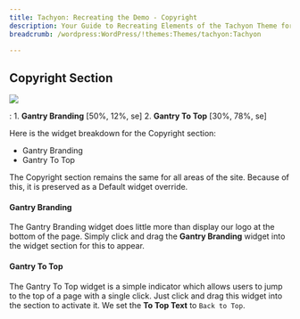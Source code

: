 ```yaml
---
title: Tachyon: Recreating the Demo - Copyright
description: Your Guide to Recreating Elements of the Tachyon Theme for WordPress
breadcrumb: /wordpress:WordPress/!themes:Themes/tachyon:Tachyon

---
```


Copyright Section
-----

![][demo2]

:	1. **Gantry Branding** [50%, 12%, se]
	2. **Gantry To Top** [30%, 78%, se]

Here is the widget breakdown for the Copyright section:

* Gantry Branding
* Gantry To Top

The Copyright section remains the same for all areas of the site. Because of this, it is preserved as a Default widget override.

#### Gantry Branding

The Gantry Branding widget does little more than display our logo at the bottom of the page. Simply click and drag the **Gantry Branding** widget into the widget section for this to appear.

#### Gantry To Top

The Gantry To Top widget is a simple indicator which allows users to jump to the top of a page with a single click. Just click and drag this widget into the section to activate it. We set the **To Top Text** to `Back to Top`.

[demo2]: assets/demo_8.jpeg
